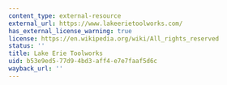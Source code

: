 ```yaml
---
content_type: external-resource
external_url: https://www.lakeerietoolworks.com/
has_external_license_warning: true
license: https://en.wikipedia.org/wiki/All_rights_reserved
status: ''
title: Lake Erie Toolworks
uid: b53e9ed5-77d9-4bd3-aff4-e7e7faaf5d6c
wayback_url: ''
---
```

